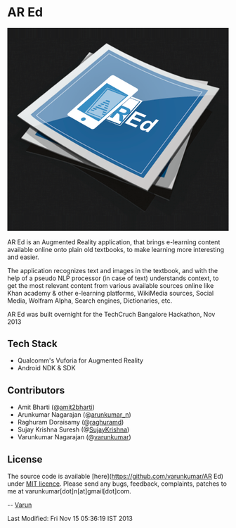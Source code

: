 AR Ed
========
![AR Ed](mobile/res/drawable-hdpi/blueprint_vuforia.png "AR Ed")

AR Ed is an Augmented Reality application, that brings e-learning content available online onto plain old textbooks, to make learning more interesting and easier.

The application recognizes text and images in the textbook, and with the help of a pseudo NLP processor (in case of text) understands context, to get the most relevant content from various available sources online like Khan academy & other e-learning platforms, WikiMedia sources, Social Media, Wolfram Alpha, Search engines, Dictionaries, etc.

AR Ed was built overnight for the TechCruch Bangalore Hackathon, Nov 2013

Tech Stack
----------
- Qualcomm's Vuforia for Augmented Reality
- Android NDK & SDK

Contributors
------------
- Amit Bharti (@[amit2bharti](http://twitter.com/amit2bharti))
- Arunkumar Nagarajan (@[arunkumar_n](http://twitter.com/arunkumar_n))
- Raghuram Doraisamy (@[raghuramd](http://twitter.com/raghuramd))
- Sujay Krishna Suresh (@[SujayKrishna](http://twitter.com/SujayKrishna))
- Varunkumar Nagarajan (@[varunkumar](http://twitter.com/varunkumar))

License
-------
The source code is available [here](https://github.com/varunkumar/AR Ed) under [MIT licence](http://varunkumar.mit-license.org/). Please send any bugs, feedback, complaints, patches to me at varunkumar[dot]n[at]gmail[dot]com.

-- [Varun](http://www.varunkumar.me)

Last Modified: Fri Nov 15 05:36:19 IST 2013
